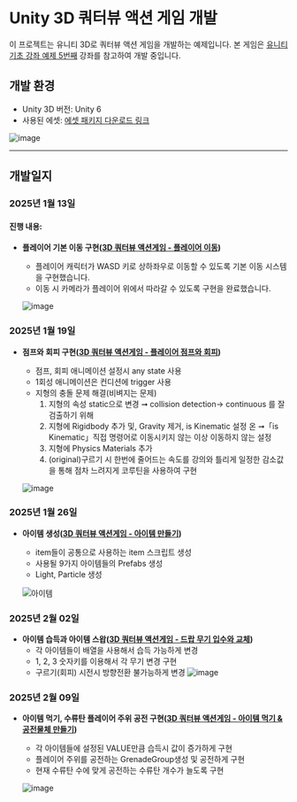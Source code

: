 # Unity 3D 쿼터뷰 액션 게임 개발

이 프로젝트는 유니티 3D로 쿼터뷰 액션 게임을 개발하는 예제입니다. 본 게임은 [유니티 기초 강좌 예제 5번째](https://www.youtube.com/playlist?list=PLO-mt5Iu5TeYkrBzWKuTCl6IUm_bA6BKy) 강좌를 참고하여 개발 중입니다.

## 개발 환경
- Unity 3D 버전: Unity 6
- 사용된 에셋: [에셋 패키지 다운로드 링크](http://u3d.as/2mLK)

![image](https://github.com/user-attachments/assets/30b3b03b-2a12-4fdf-af69-f28592def1a4)

---

## 개발일지

### 2025년 1월 13일

#### 진행 내용:
- **플레이어 기본 이동 구현([3D 쿼터뷰 액션게임 - 플레이어 이동](https://www.youtube.com/watch?v=WkMM7Uu2AoA&list=PLO-mt5Iu5TeYkrBzWKuTCl6IUm_bA6BKy))**  
  - 플레이어 캐릭터가 WASD 키로 상하좌우로 이동할 수 있도록 기본 이동 시스템을 구현했습니다.
  - 이동 시 카메라가 플레이어 위에서 따라갈 수 있도록 구현을 완료했습니다.
 
  ![image](https://github.com/user-attachments/assets/c21e8547-31a8-45b4-bd12-bd6d606a5b6e)


### 2025년 1월 19일
- **점프와 회피 구현([3D 쿼터뷰 액션게임 - 플레이어 점프와 회피](https://www.youtube.com/watch?v=eZ8Dm809j4c&list=PLO-mt5Iu5TeYkrBzWKuTCl6IUm_bA6BKy&index=2))**  
  - 점프, 회피 애니메이션 설정시 any state 사용
  - 1회성 애니메이션은 컨디션에 trigger 사용
  - 지형의 충돌 문제 해결(비벼지는 문제)
    1. 지형의 속성 static으로 변경 ➞ collision detection-> continuous 를 잘 검출하기 위해
    2. 지형에 Rigidbody 추가 및, Gravity 제거, is Kinematic 설정 온 ➞「is Kinematic」직접 명령어로 이동시키지 않는 이상 이동하지 않는 설정
    3. 지형에 Physics Materials 추가
    4. (original)구르기 시 한번에 줄어드는 속도를 강의와 틀리게 일정한 감소값을 통해 점차 느려지게 코루틴을 사용하여 구현
   
  ![image](https://github.com/user-attachments/assets/c67339a3-3f75-47d6-b505-311c6d415482)

### 2025년 1월 26일
- **아이템 생성([3D 쿼터뷰 액션게임 - 아이템 만들기](https://www.youtube.com/watch?v=eZ8Dm809j4c&list=PLO-mt5Iu5TeYkrBzWKuTCl6IUm_bA6BKy&index=3))**  
  - item들이 공통으로 사용하는 item 스크립트 생성
  - 사용될 9가지 아이템들의 Prefabs 생성
  - Light, Particle 생성
 
  ![아이템](https://github.com/user-attachments/assets/5081362c-8bc5-47f9-9641-d35c80592dd3)

### 2025년 2월 02일
- **아이템 습득과 아이템 스왑([3D 쿼터뷰 액션게임 - 드랍 무기 입수와 교체](https://www.youtube.com/watch?v=eZ8Dm809j4c&list=PLO-mt5Iu5TeYkrBzWKuTCl6IUm_bA6BKy&index=4))**  
  - 각 아이템들이 배열을 사용해서 습득 가능하게 변경
  - 1, 2, 3 숫자키를 이용해서 각 무기 변경 구현
  - 구르기(회피) 시전시 방향전환 불가능하게 변경
  ![image](https://github.com/user-attachments/assets/0912385a-7c33-4153-9574-007d1d15e082)

### 2025년 2월 09일
- **아이템 먹기, 수류탄 플레이어 주위 공전 구현([3D 쿼터뷰 액션게임 - 아이템 먹기 & 공전물체 만들기](https://www.youtube.com/watch?v=eZ8Dm809j4c&list=PLO-mt5Iu5TeYkrBzWKuTCl6IUm_bA6BKy&index=5))**  
  - 각 아이템들에 설정된 VALUE만큼 습득시 값이 증가하게 구현
  - 플레이어 주위를 공전하는 GrenadeGroup생성 및 공전하게 구현
  - 현재 수류탄 수에 맞게 공전하는 수류탄 개수가 늘도록 구현

  ![image](https://github.com/user-attachments/assets/49fbd64e-d0e8-4138-ae19-7398babe1311)

